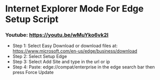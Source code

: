 # Internet Explorer Mode For Edge Setup Script
### Youtube: https://youtu.be/wMuYko6vk2I
* Step 1: Select Easy Download or download files at: https://www.microsoft.com/en-us/edge/business/download
* Step 2: Select Setup Edge
* Step 3: Select Add Site and type in the url or ip
* Step 4: Paste: edge://compat/enterprise in the edge search bar then press Force Update

